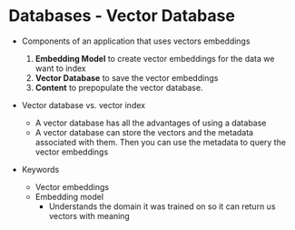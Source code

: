 # Databases - Vector Database

- Components of an application that uses vectors embeddings
    1. **Embedding Model** to create vector embeddings for the data we want to index
    2. **Vector Database** to save the vector embeddings
    3. **Content** to prepopulate the vector database.
- Vector database vs. vector index
    - A vector database has all the advantages of using a database
    - A vector database can store the vectors and the metadata associated with them. Then you can use the metadata to query the vector embeddings 

- Keywords
    - Vector embeddings
    - Embedding model
        - Understands the domain it was trained on so it can return us vectors with meaning